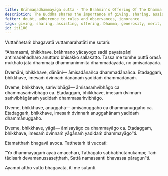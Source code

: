 ```yaml
---
title: Brāhmaṇadhammayāga sutta - The Brahmin's Offering Of The Dhamma
description: The Buddha shares the importance of giving, sharing, assisting and making an offering of the Dhamma.
fetter: doubt, adherence to rules and observances, ignorance
tags: giving, sharing, assisting, offering, Dhamma, generosity, merit, spiritual practice, iti, iti100-112
id: iti100
---
```


Vuttañhetaṁ bhagavatā vuttamarahatāti me sutaṁ:

“Ahamasmi, bhikkhave, brāhmaṇo yācayogo sadā payatapāṇi antimadehadharo anuttaro bhisakko sallakatto. Tassa me tumhe puttā orasā mukhato jātā dhammajā dhammanimmitā dhammadāyādā, no āmisadāyādā.

Dvemāni, bhikkhave, dānāni— āmisadānañca dhammadānañca. Etadaggaṁ, bhikkhave, imesaṁ dvinnaṁ dānānaṁ yadidaṁ dhammadānaṁ.

Dveme, bhikkhave, saṁvibhāgā— āmisasaṁvibhāgo ca dhammasaṁvibhāgo ca. Etadaggaṁ, bhikkhave, imesaṁ dvinnaṁ saṁvibhāgānaṁ yadidaṁ dhammasaṁvibhāgo.

Dveme, bhikkhave, anuggahā— āmisānuggaho ca dhammānuggaho ca. Etadaggaṁ, bhikkhave, imesaṁ dvinnaṁ anuggahānaṁ yadidaṁ dhammānuggaho.

Dveme, bhikkhave, yāgā— āmisayāgo ca dhammayāgo ca. Etadaggaṁ, bhikkhave, imesaṁ dvinnaṁ yāgānaṁ yadidaṁ dhammayāgo”ti.

Etamatthaṁ bhagavā avoca. Tatthetaṁ iti vuccati:

“Yo dhammayāgaṁ ayajī amaccharī,
Tathāgato sabbabhūtānukampī;
Taṁ tādisaṁ devamanussaseṭṭhaṁ,
Sattā namassanti bhavassa pāragun”ti.

Ayampi attho vutto bhagavatā, iti me sutanti.